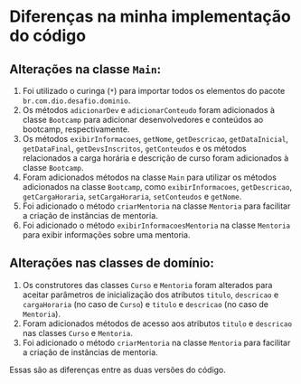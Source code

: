 # Diferenças na minha implementação do código

## Alterações na classe `Main`:
1. Foi utilizado o curinga (`*`) para importar todos os elementos do pacote `br.com.dio.desafio.dominio`.
2. Os métodos `adicionarDev` e `adicionarConteudo` foram adicionados à classe `Bootcamp` para adicionar desenvolvedores e conteúdos ao bootcamp, respectivamente.
3. Os métodos `exibirInformacoes`, `getNome`, `getDescricao`, `getDataInicial`, `getDataFinal`, `getDevsInscritos`, `getConteudos` e os métodos relacionados a carga horária e descrição de curso foram adicionados à classe `Bootcamp`.
4. Foram adicionados métodos na classe `Main` para utilizar os métodos adicionados na classe `Bootcamp`, como `exibirInformacoes`, `getDescricao`, `getCargaHoraria`, `setCargaHoraria`, `setConteudos` e `getNome`.
5. Foi adicionado o método `criarMentoria` na classe `Mentoria` para facilitar a criação de instâncias de mentoria.
6. Foi adicionado o método `exibirInformacoesMentoria` na classe `Mentoria` para exibir informações sobre uma mentoria.

## Alterações nas classes de domínio:
1. Os construtores das classes `Curso` e `Mentoria` foram alterados para aceitar parâmetros de inicialização dos atributos `titulo`, `descricao` e `cargaHoraria` (no caso de `Curso`) e `titulo` e `descricao` (no caso de `Mentoria`).
2. Foram adicionados métodos de acesso aos atributos `titulo` e `descricao` nas classes `Curso` e `Mentoria`.
3. Foi adicionado o método `criarMentoria` na classe `Mentoria` para facilitar a criação de instâncias de mentoria.

Essas são as diferenças entre as duas versões do código.